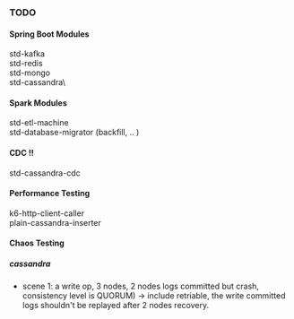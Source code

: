 ### TODO

#### Spring Boot Modules
<module>std-kafka</module>\
<module>std-redis</module>\
<module>std-mongo</module>\
<module>std-cassandra</module>\

#### Spark Modules
<module>std-etl-machine</module>\
<module>std-database-migrator</module> (backfill, .. )

#### CDC !!
<module>std-cassandra-cdc</module>

#### Performance Testing
<module>k6-http-client-caller<module>\
<module>plain-cassandra-inserter</module>

#### Chaos Testing
##### cassandra 

- scene 1: a write op, 3 nodes, 2 nodes logs committed but crash, consistency level is QUORUM)
-> include retriable, the write committed logs shouldn't be replayed after 2 nodes recovery.